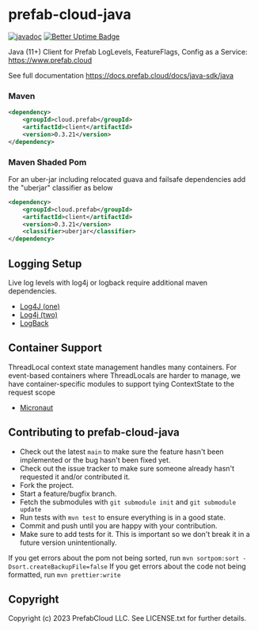 # prefab-cloud-java

[![javadoc](https://javadoc.io/badge2/cloud.prefab/client/javadoc.svg)](https://javadoc.io/doc/cloud.prefab/client)
[![Better Uptime Badge](https://betteruptime.com/status-badges/v1/monitor/pdi9.svg)](https://betteruptime.com/?utm_source=status_badge)

Java (11+) Client for Prefab LogLevels, FeatureFlags, Config as a Service: https://www.prefab.cloud

See full documentation https://docs.prefab.cloud/docs/java-sdk/java


### Maven
```xml
<dependency>
    <groupId>cloud.prefab</groupId>
    <artifactId>client</artifactId>
    <version>0.3.21</version>
</dependency>
```

### Maven Shaded Pom

For an uber-jar including relocated guava and failsafe dependencies add the "uberjar" classifier as below

```xml
<dependency>
    <groupId>cloud.prefab</groupId>
    <artifactId>client</artifactId>
    <version>0.3.21</version>
    <classifier>uberjar</classifier>
</dependency>
```

## Logging Setup

Live log levels with log4j or logback require additional maven dependencies.

* [Log4J (one)](../log4j-one-listener/README.md)
* [Log4j (two)](../log4j-two-listener/README.md)
* [LogBack](../logback-listener/README.md)


## Container Support

ThreadLocal context state management handles many containers. For event-based containers where ThreadLocals are harder to manage, we have container-specific modules to support tying ContextState to the request scope

* [Micronaut](../micronaut/README.md)


## Contributing to prefab-cloud-java

* Check out the latest `main` to make sure the feature hasn't been implemented or the bug hasn't been fixed yet.
* Check out the issue tracker to make sure someone already hasn't requested it and/or contributed it.
* Fork the project.
* Start a feature/bugfix branch.
* Fetch the submodules with `git submodule init` and `git submodule update`
* Run tests with `mvn test` to ensure everything is in a good state.
* Commit and push until you are happy with your contribution.
* Make sure to add tests for it. This is important so we don't break it in a future version unintentionally.

If you get errors about the pom not being sorted, run `mvn sortpom:sort -Dsort.createBackupFile=false`
If you get errors about the code not being formatted, run `mvn prettier:write`

## Copyright

Copyright (c) 2023 PrefabCloud LLC. See LICENSE.txt for further details.
